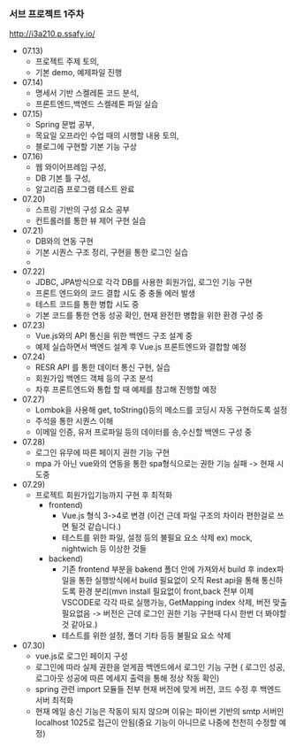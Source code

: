 ### 서브 프로젝트 1주차

http://i3a210.p.ssafy.io/

* 07.13) 
  * 프로젝트 주제 토의,
  * 기본 demo, 예제파일 진행
* 07.14)
    * 명세서 기반 스켈레톤 코드 분석,
    * 프론트엔드,백엔드 스켈레톤 파일 실습
* 07.15)
    * Spring 문법 공부,
    * 목요일 오프라인 수업 때의 시행할 내용 토의,
    * 블로그에 구현할 기본 기능 구상
* 07.16)
    * 웹 와이어프레임 구성,
    * DB 기본 틀 구성,
    * 알고리즘 프로그램 테스트 완료
* 07.20)
    * 스프링 기반의 구성 요소 공부
    * 컨트롤러를 통한 뷰 제어 구현 실습
* 07.21)
    * DB와의 연동 구현
    * 기본 시퀀스 구조 정리, 구현을 통한 로그인 실습
    * 
* 07.22)
  * JDBC, JPA방식으로 각각 DB를 사용한 회원가입, 로그인 기능 구현
  * 프론트 엔드와의 코드 결합 시도 중 충돌 에러 발생
  * 테스트 코드를 통한 병합 시도 중
  * 기본 코드를 통한 연동 성공 확인, 현재 완전한 병합을 위한 환경 구성 중
* 07.23)
  * Vue.js와의 API 통신을 위한 백엔드 구조 설계 중
  * 예제 실습하면서 백엔드 설계 후 Vue.js 프론트엔드와 결합할 예정
* 07.24)
  * RESR API 를 통한 데이터 통신 구현, 실습
  * 회원가입 백엔드 객체 등의 구조 분석
  * 차후 프론트엔드와 통합 할 때 예제를 참고해 진행할 예정
* 07.27)
  * Lombok을 사용해 get, toString()등의 메소드를 코딩시 자동 구현하도록 설정
  * 주석을 통한 시퀀스 이해
  * 이메일 인증, 유저 프로파일 등의 데이터를 송,수신할 백엔드 구성 중
* 07.28)
  * 로그인 유무에 따른 페이지 권한 기능 구현
  * mpa 가 아닌 vue와의 연동을 통한 spa형식으로는 권한 기능 실패 -> 현재 시도중
* 07.29)
  * 프로젝트 회원가입기능까지 구현 후 최적화
    * frontend) 
      * Vue.js 형식 3->4로 변경 (이건 근데 파일 구조의 차이라 편한걸로 쓰면 될것 같습니다.)
      * 테스트를 위한 파일, 설정 등의 불필요 요소 삭제 ex) mock, nightwich 등 이상한 것들
    * backend)
      * 기존 frontend 부분을 bakend 폴더 안에 가져와서 build 후 index파일을 통한 실행방식에서 build 필요없이 오직 Rest api을 통해 통신하도록 환경 분리(mvn install 필요없이 front,back 전부 이제 VSCODE로 각각 따로 실행가능, GetMapping index 삭제, 버전 맞출 필요없음 -> 버전은 근데 로그인 권한 기능 구현때 다시 한번 더 봐야할 것 같아요.)
      * 테스트를 위한 설정, 폴더 기타 등등 불필요 요소 삭제
* 07.30)
  * vue.js로 로그인 페이지 구성
  * 로그인에 따라 실제 권한을 얻게끔 백엔드에서 로그인 기능 구현 ( 로그인 성공, 로그아웃 성공에 따른 메세지 출력을 통해 정상 작동 확인)
  * spring 관련 import 모듈들 전부 현재 버전에 맞게 버전, 코드 수정 후 백엔드 서버 최적화
  * 현재 메일 송신 기능은 작동이 되지 않으며 이유는 파이썬 기반의 smtp 서버인 localhost 1025로 접근이 안됨(중요 기능이 아니므로 나중에 천천히 수정할 예정)
      




